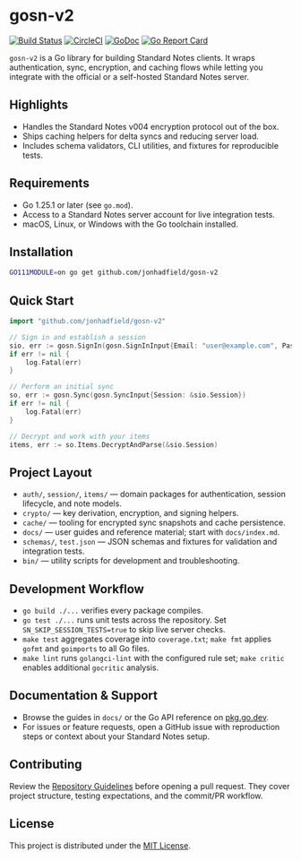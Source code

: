 # gosn-v2

[![Build Status](https://www.travis-ci.org/jonhadfield/gosn-v2.svg?branch=master)](https://www.travis-ci.org/jonhadfield/gosn-v2) [![CircleCI](https://circleci.com/gh/jonhadfield/gosn-v2/tree/master.svg?style=svg)](https://circleci.com/gh/jonhadfield/gosn-v2/tree/master) [![GoDoc](https://img.shields.io/badge/godoc-reference-blue.svg)](https://godoc.org/github.com/jonhadfield/gosn-v2/) [![Go Report Card](https://goreportcard.com/badge/github.com/jonhadfield/gosn-v2)](https://goreportcard.com/report/github.com/jonhadfield/gosn-v2)

`gosn-v2` is a Go library for building Standard Notes clients. It wraps authentication, sync, encryption, and caching flows while letting you integrate with the official or a self-hosted Standard Notes server.

## Highlights
- Handles the Standard Notes v004 encryption protocol out of the box.
- Ships caching helpers for delta syncs and reducing server load.
- Includes schema validators, CLI utilities, and fixtures for reproducible tests.

## Requirements
- Go 1.25.1 or later (see `go.mod`).
- Access to a Standard Notes server account for live integration tests.
- macOS, Linux, or Windows with the Go toolchain installed.

## Installation
```bash
GO111MODULE=on go get github.com/jonhadfield/gosn-v2
```

## Quick Start
```go
import "github.com/jonhadfield/gosn-v2"

// Sign in and establish a session
sio, err := gosn.SignIn(gosn.SignInInput{Email: "user@example.com", Password: "topsecret"})
if err != nil {
    log.Fatal(err)
}

// Perform an initial sync
so, err := gosn.Sync(gosn.SyncInput{Session: &sio.Session})
if err != nil {
    log.Fatal(err)
}

// Decrypt and work with your items
items, err := so.Items.DecryptAndParse(&sio.Session)
```

## Project Layout
- `auth/`, `session/`, `items/` — domain packages for authentication, session lifecycle, and note models.
- `crypto/` — key derivation, encryption, and signing helpers.
- `cache/` — tooling for encrypted sync snapshots and cache persistence.
- `docs/` — user guides and reference material; start with `docs/index.md`.
- `schemas/`, `test.json` — JSON schemas and fixtures for validation and integration tests.
- `bin/` — utility scripts for development and troubleshooting.

## Development Workflow
- `go build ./...` verifies every package compiles.
- `go test ./...` runs unit tests across the repository. Set `SN_SKIP_SESSION_TESTS=true` to skip live server checks.
- `make test` aggregates coverage into `coverage.txt`; `make fmt` applies `gofmt` and `goimports` to all Go files.
- `make lint` runs `golangci-lint` with the configured rule set; `make critic` enables additional `gocritic` analysis.

## Documentation & Support
- Browse the guides in `docs/` or the Go API reference on [pkg.go.dev](https://pkg.go.dev/github.com/jonhadfield/gosn-v2).
- For issues or feature requests, open a GitHub issue with reproduction steps or context about your Standard Notes setup.

## Contributing
Review the [Repository Guidelines](AGENTS.md) before opening a pull request. They cover project structure, testing expectations, and the commit/PR workflow.

## License
This project is distributed under the [MIT License](LICENSE).
